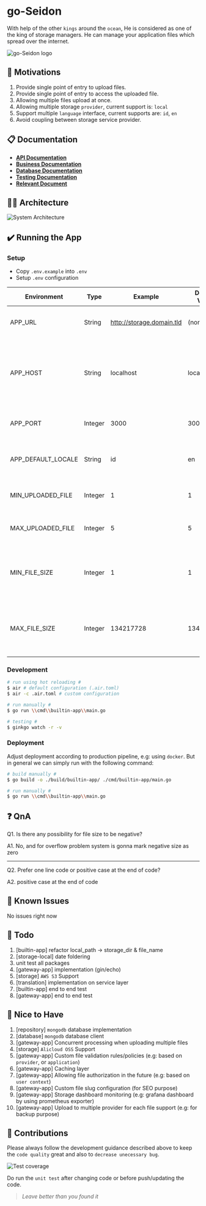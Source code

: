# go-Seidon
With help of the other `kings` around the `ocean`, He is considered as one of the king of storage managers. 
He can manage your application files which spread over the internet.

![go-Seidon logo][goseidon-logo]

## 🚀 Motivations
1. Provide single point of entry to upload files.
2. Provide single point of entry to access the uploaded file.
3. Allowing multiple files upload at once.
4. Allowing multiple storage `provider`, current support is: `local`
5. Support multiple `language` interface, current supports are: `id`, `en`
6. Avoid coupling between storage service provider.

## 📋 Documentation
- [**API Documentation**](doc/API.md)
- [**Business Documentation**](doc/BUSINESS.md)
- [**Database Documentation**](doc/DATABASE.md)
- [**Testing Documentation**](doc/TESTING.md)
- [**Relevant Document**](doc/DOCUMENT.md)

## 👷🏻 Architecture
![System Architecture][architecture-image]

## ✔️ Running the App

### Setup
- Copy `.env.example` into `.env`
- Setup `.env` configuration

| Environment | Type | Example | Default Value | Description |
| --- | --- | --- | --- | --- |
| APP_URL | String | http://storage.domain.tld | (none) | Public application domain/subdomain used to access `goseidon` app |
| APP_HOST | String | localhost | localhost | Private application host used to access `goseidon` app privately, for example when used behind `load balancer` or `process management` |
| APP_PORT | Integer | 3000 | 3000 | Private application port used to access goseidon app privately |
| APP_DEFAULT_LOCALE | String | id | en | Default application langauge when no `Accept-Language` header or `lang` query specified |
| MIN_UPLOADED_FILE | Integer | 1 | 1 | Minimum amount of file to be uploaded in one single upload |
| MAX_UPLOADED_FILE | Integer | 5 | 5 | Maximum amount of file to be uploaded in one single upload |
| MIN_FILE_SIZE | Integer | 1 | 1 | Minimum file size `byte` for each uploaded file during single upload, default is 1 indicating valid `non zero` file size |
| MAX_FILE_SIZE | Integer | 134217728 | 134217728 | Maximum file size `byte` for each uploaded file during single upload, default is `134217728` byte or `128` MB |

### Development
```bash
# run using hot reloading #
$ air # default configuration (.air.toml)
$ air -c .air.toml # custom configuration

# run manually #
$ go run \\cmd\\builtin-app\\main.go 

# testing #
$ ginkgo watch -r -v

```

### Deployment

Adjust deployment according to production pipeline, e.g: using `docker`.
But in general we can simply run with the following command:

```bash
# build manually #
$ go build -o ./build/builtin-app/ ./cmd/builtin-app/main.go

# run manually #
$ go run \\cmd\\builtin-app\\main.go 
```

## ❓ QnA

Q1. Is there any possibility for file size to be negative? 

A1. No, and for overflow problem system is gonna mark negative size as zero

---

Q2. Prefer one line code or positive case at the end of code?

A2. positive case at the end of code

## 👀 Known Issues

No issues right now

## 💪 Todo
1. [builtin-app] refactor local_path -> storage_dir & file_name
2. [storage-local] date foldering
3. unit test all packages
4. [gateway-app] implementation (gin/echo)
5. [storage] `AWS S3` Support
6. [translation] implementation on service layer
7. [builtin-app] end to end test
8. [gateway-app] end to end test

## 🤩 Nice to Have
1. [repository] `mongodb` database implementation
2. [database] `mongodb` database client
3. [gateway-app] Concurrent processing when uploading multiple files
4. [storage] `Alicloud OSS` Support
5. [gateway-app] Custom file validation rules/policies (e.g: based on `provider`, or `application`)
6. [gateway-app] Caching layer
7. [gateway-app] Allowing file authorization in the future (e.g: based on `user context`)
8. [gateway-app] Custom file slug configuration (for SEO purpose)
9. [gateway-app] Storage dashboard monitoring (e.g: grafana dashboard by using prometheus exporter)
10. [gateway-app] Upload to multiple provider for each file support (e.g: for backup purpose)

## 💖 Contributions

Please always follow the development guidance described above to keep the `code quality` great and also to `decrease unecessary bug`. 

![Test coverage][coverage-image]

Do run the `unit test` after changing code or before push/updating the code.

> *Leave better than you found it*

[goseidon-logo]: asset/image/go-seidon.png?raw=true
[coverage-image]: asset/image/test-coverage.png?raw=true
[architecture-image]: asset/image/system-architecture.jpg?raw=true
[coverage-image]: asset/image/test-coverage.png?raw=true
